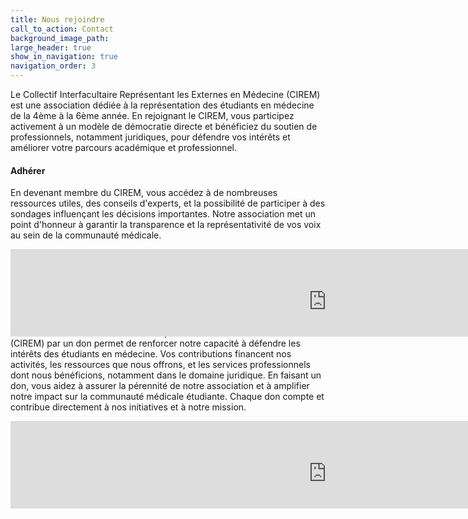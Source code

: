 ```yaml
---
title: Nous rejoindre
call_to_action: Contact
background_image_path:
large_header: true
show_in_navigation: true
navigation_order: 3
---
```


Le Collectif Interfacultaire Représentant les Externes en Médecine (CIREM) est une association dédiée à la représentation des étudiants en médecine de la 4ème à la 6ème année. En rejoignant le CIREM, vous participez activement à un modèle de démocratie directe et bénéficiez du soutien de professionnels, notamment juridiques, pour défendre vos intérêts et améliorer votre parcours académique et professionnel.

#### Adhérer

En devenant membre du CIREM, vous accédez à de nombreuses ressources utiles, des conseils d'experts, et la possibilité de participer à des sondages influençant les décisions importantes. Notre association met un point d'honneur à garantir la transparence et la représentativité de vos voix au sein de la communauté médicale.

<div style="text-align: center;">
  <div style="transform: scale(2); transform-origin: 0 0;">
    <iframe id="haWidget" allowtransparency="true" src="https://www.helloasso.com/associations/collectif-interfacultaire-representant-les-externes-en-medecine/adhesions/adhesion/widget-bouton" style="width: 100%; height: 70; border: none;"></iframe>
  </div>
</div>

#### Faire un don

Soutenir le Collectif Interfacultaire Représentant les Externes en Médecine (CIREM) par un don permet de renforcer notre capacité à défendre les intérêts des étudiants en médecine. Vos contributions financent nos activités, les ressources que nous offrons, et les services professionnels dont nous bénéficions, notamment dans le domaine juridique. En faisant un don, vous aidez à assurer la pérennité de notre association et à amplifier notre impact sur la communauté médicale étudiante. Chaque don compte et contribue directement à nos initiatives et à notre mission.

<div style="text-align: center;">
  <div style="transform: scale(2); transform-origin: 0 0;">
    <iframe id="haWidget" allowtransparency="true" src="https://www.helloasso.com/associations/collectif-interfacultaire-representant-les-externes-en-medecine/formulaires/1/widget-bouton" style="width: 100%; height: 70px; border: none;"></iframe>
  </div>
</div>
